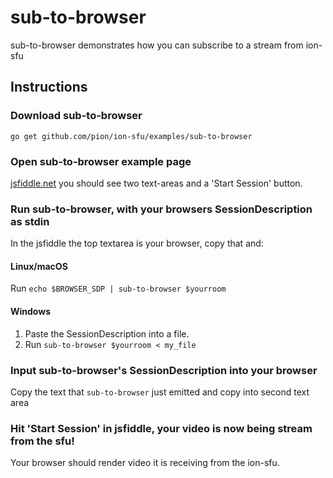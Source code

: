 # sub-to-browser
sub-to-browser demonstrates how you can subscribe to a stream from ion-sfu

## Instructions
### Download sub-to-browser
```
go get github.com/pion/ion-sfu/examples/sub-to-browser
```

### Open sub-to-browser example page
[jsfiddle.net](https://jsfiddle.net/04r7xbLa/) you should see two text-areas and a 'Start Session' button.

### Run sub-to-browser, with your browsers SessionDescription as stdin
In the jsfiddle the top textarea is your browser, copy that and:
#### Linux/macOS
Run `echo $BROWSER_SDP | sub-to-browser $yourroom`
#### Windows
1. Paste the SessionDescription into a file.
1. Run `sub-to-browser $yourroom < my_file`

### Input sub-to-browser's SessionDescription into your browser
Copy the text that `sub-to-browser` just emitted and copy into second text area

### Hit 'Start Session' in jsfiddle, your video is now being stream from the sfu!
Your browser should render video it is receiving from the ion-sfu.
